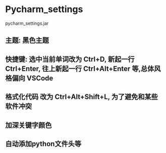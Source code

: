 # Pycharm_settings
pycharm_settings.jar
## 主题: 黑色主题
## 快捷键: 选中当前单词改为 Ctrl+D, 新起一行 Ctrl+Enter, 往上新起一行 Ctrl+Alt+Enter 等,总体风格偏向 VSCode
## 格式化代码 改为 Ctrl+Alt+Shift+L, 为了避免和某些软件冲突
## 加深关键字颜色
## 自动添加python文件头等
